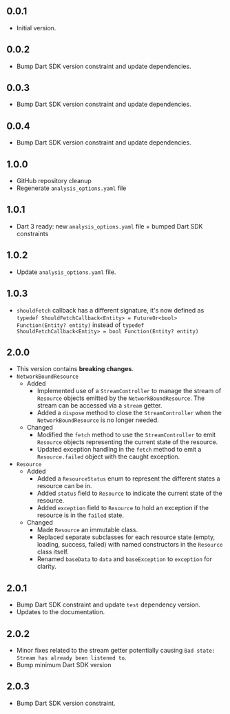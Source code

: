 ## 0.0.1

- Initial version.

## 0.0.2

- Bump Dart SDK version constraint and update dependencies.

## 0.0.3

- Bump Dart SDK version constraint and update dependencies.

## 0.0.4

- Bump Dart SDK version constraint and update dependencies.

## 1.0.0

- GitHub repository cleanup
- Regenerate `analysis_options.yaml` file

## 1.0.1

- Dart 3 ready: new `analysis_options.yaml` file + bumped Dart SDK constraints

## 1.0.2

- Update `analysis_options.yaml` file.

## 1.0.3

- `shouldFetch` callback has a different signature, it's now defined as `typedef ShouldFetchCallback<Entity> = FutureOr<bool> Function(Entity? entity)` instead of `typedef ShouldFetchCallback<Entity> = bool Function(Entity? entity)`

## 2.0.0

- This version contains **breaking changes**.
- `NetworkBoundResource`
  - Added
    - Implemented use of a `StreamController` to manage the stream of `Resource` objects emitted by the `NetworkBoundResource`. The stream can be accessed via a `stream` getter.
    - Added a `dispose` method to close the `StreamController` when the `NetworkBoundResource` is no longer needed.
  - Changed
    - Modified the `fetch` method to use the `StreamController` to emit `Resource` objects representing the current state of the resource.
    - Updated exception handling in the `fetch` method to emit a `Resource.failed` object with the caught exception.
- `Resource`
  - Added
    - Added a `ResourceStatus` enum to represent the different states a resource can be in.
    - Added `status` field to `Resource` to indicate the current state of the resource.
    - Added `exception` field to `Resource` to hold an exception if the resource is in the `failed` state.
  - Changed
    - Made `Resource` an immutable class.
    - Replaced separate subclasses for each resource state (empty, loading, success, failed) with named constructors in the `Resource` class itself.
    - Renamed `baseData` to `data` and `baseException` to `exception` for clarity.

## 2.0.1

- Bump Dart SDK constraint and update `test` dependency version.
- Updates to the documentation.

## 2.0.2

- Minor fixes related to the stream getter potentially causing `Bad state: Stream has already been listened to`.
- Bump minimum Dart SDK version

## 2.0.3

- Bump Dart SDK version constraint.

